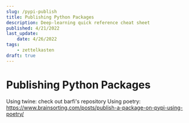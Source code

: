```yaml
---
slug: /pypi-publish
title: Publishing Python Packages
description: Deep-learning quick reference cheat sheet
published: 4/21/2022
last_update:
    date: 4/26/2022
tags:
    - zettelkasten
draft: true
---
```


# Publishing Python Packages

Using twine: check out barfi's repository
Using poetry: https://www.brainsorting.com/posts/publish-a-package-on-pypi-using-poetry/
